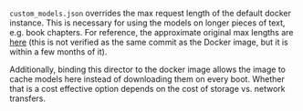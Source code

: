 `custom_models.json` overrides the max request length of the default docker instance. This is necessary for using the models on longer pieces of text, e.g. book chapters. For reference, the approximate original max lengths are [here](https://github.com/allenai/allennlp-demo/blob/12d66f5f9fe27e894765774c3f88ee0014e3a28f/models.json) (this is not verified as the same commit as the Docker image, but it is within a few months of it).

Additionally, binding this director to the docker image allows the image to cache models here instead of downloading them on every boot. Whether that is a cost effective option depends on the cost of storage vs. network transfers.